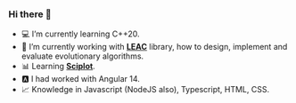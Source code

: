 ### Hi there 👋

- 💻 I’m currently learning C++20.
- 🧬 I’m currently working with **[LEAC](https://github.com/kdis-lab/LEAC)** library, how to design, implement and evaluate evolutionary algorithms.
- 📊 Learning **[Sciplot](https://github.com/sciplot/sciplot)**.
- 🅰️ I had worked with Angular 14.
- 📈 Knowledge in Javascript (NodeJS also), Typescript, HTML, CSS.
